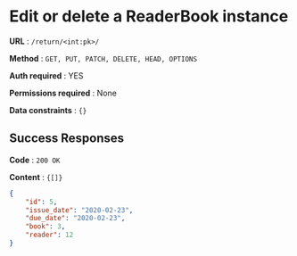 # Edit or delete a ReaderBook instance

**URL** : `/return/<int:pk>/`

**Method** : `GET, PUT, PATCH, DELETE, HEAD, OPTIONS`

**Auth required** : YES

**Permissions required** : None

**Data constraints** : `{}`

## Success Responses

**Code** : `200 OK`

**Content** : `{[]}`

```json
{
    "id": 5,
    "issue_date": "2020-02-23",
    "due_date": "2020-02-23",
    "book": 3,
    "reader": 12
}
```